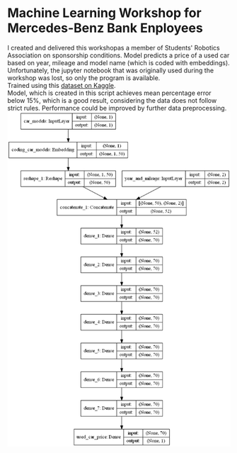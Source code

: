 # Machine Learning Workshop for Mercedes-Benz Bank Enployees
I created and delivered this workshopas  a member of Students' Robotics Association on sponsorship conditions. Model predicts a price of a used car based on year, mileage and model name (which is coded with embeddings). Unfortunately, the jupyter notebook that was originally used during the workshop was lost, so only the program is available.\
Trained using this [dataset on Kaggle](https://www.kaggle.com/jpayne/852k-used-car-listings).\
Model, which is created in this script achieves mean percentage error below 15%, which is a good result, considering the data does not follow strict rules. Performance could be improved by further data preprocessing.\
![Model summary](https://github.com/walking-machine/Projects/blob/master/Python/Machine%20Learning%20Workshop%20for%20Mercedes%20Benz%20Bank%20Employees/model.png)